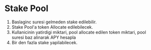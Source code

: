 # Stake Pool

1. Baslaginc suresi gelmeden stake edilebilir.
2. Stake Pool'a token Allocate edilebilecek.
3. Kullanicinin yatirdigi miktari, pool allocate edilen token miktari, pool suresi baz alinarak APY hesapla
4. Bir den fazla stake yapilabilecek.

